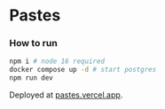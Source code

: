 # Pastes

### How to run
```bash
npm i # node 16 required
docker compose up -d # start postgres
npm run dev
```

Deployed at [pastes.vercel.app](https://pastes.vercel.app/).
